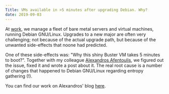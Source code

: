 ```yaml
---
Title: VMs available in >5 minutes after upgrading Debian. Why?
date: 2019-09-03
---
```


At [work](https://www.skroutz.gr), we manage a fleet of bare metal servers and
virtual machines, running Debian GNU/Linux. Upgrades to a new major are often
very challenging; not because of the actual upgrade path, but because of the
unwanted side-effects that noone had predicted.

One of these side-effects was: "Why this shiny Buster VM takes 5 minutes to
boot?". Together with my colleague
[Alexandros Afentoulis](https://alexaf.gitlab.io/), we figured out the issue,
fixed it and wrote a post about it. The real root cause is a number of changes
that happened to Debian GNU/Linux regarding entropy gathering (!).

You can find our work on Alexandros' blog
[here](https://alexaf.gitlab.io/posts/linux_early_entropy_starvation_buster/).
